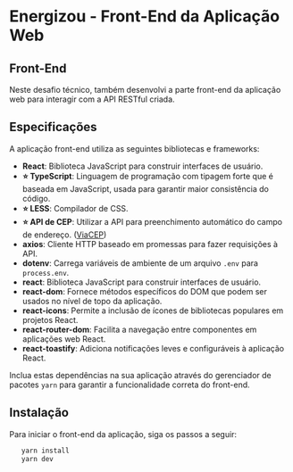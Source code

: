 # Energizou - Front-End da Aplicação Web

## Front-End

Neste desafio técnico, também desenvolvi a parte front-end da aplicação web para interagir com a API RESTful criada.

## Especificações

A aplicação front-end utiliza as seguintes bibliotecas e frameworks:

- **React**: Biblioteca JavaScript para construir interfaces de usuário.
- **⭐ TypeScript**: Linguagem de programação com tipagem forte que é baseada em JavaScript, usada para garantir maior consistência do código.
- **⭐ LESS**: Compilador de CSS.
- **⭐ API de CEP**: Utilizar a API para preenchimento automático do campo de endereço. ([ViaCEP](https://viacep.com.br))
- **axios**: Cliente HTTP baseado em promessas para fazer requisições à API.
- **dotenv**: Carrega variáveis de ambiente de um arquivo `.env` para `process.env`.
- **react**: Biblioteca JavaScript para construir interfaces de usuário.
- **react-dom**: Fornece métodos específicos do DOM que podem ser usados no nível de topo da aplicação.
- **react-icons**: Permite a inclusão de ícones de bibliotecas populares em projetos React.
- **react-router-dom**: Facilita a navegação entre componentes em aplicações web React.
- **react-toastify**: Adiciona notificações leves e configuráveis à aplicação React.

Inclua estas dependências na sua aplicação através do gerenciador de pacotes `yarn` para garantir a funcionalidade correta do front-end.

## Instalação

Para iniciar o front-end da aplicação, siga os passos a seguir:

```bash
   yarn install
   yarn dev
```
